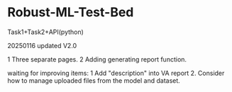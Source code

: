 # Robust-ML-Test-Bed
Task1+Task2+API(python)

20250116
updated V2.0

1 Three separate pages.
2 Adding generating report function.

waiting for improving items:
1 Add "description" into VA report 
2. Consider how to manage uploaded files from the model and dataset.
